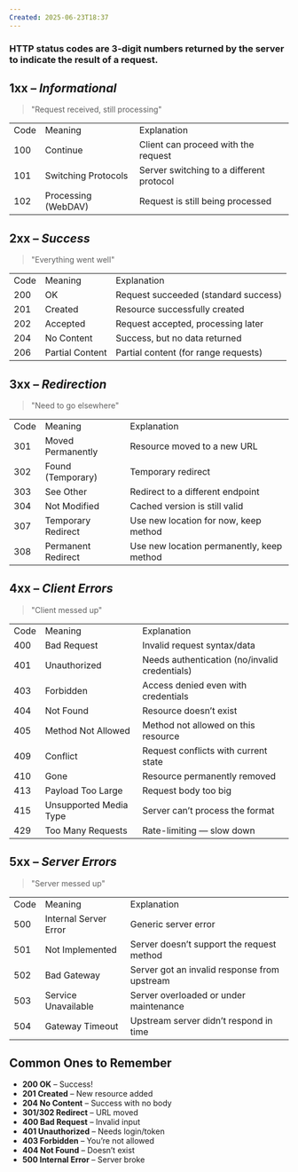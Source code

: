 ```yaml
---
Created: 2025-06-23T18:37
---
```

### HTTP status codes are 3-digit numbers returned by the server to indicate the result of a request.

  

## 1xx – _Informational_

> "Request received, still processing"

|   |   |   |
|---|---|---|
|Code|Meaning|Explanation|
|100|Continue|Client can proceed with the request|
|101|Switching Protocols|Server switching to a different protocol|
|102|Processing (WebDAV)|Request is still being processed|

  

## 2xx – _Success_

> "Everything went well"

|   |   |   |
|---|---|---|
|Code|Meaning|Explanation|
|200|OK|Request succeeded (standard success)|
|201|Created|Resource successfully created|
|202|Accepted|Request accepted, processing later|
|204|No Content|Success, but no data returned|
|206|Partial Content|Partial content (for range requests)|

  

## 3xx – _Redirection_

> "Need to go elsewhere"

|   |   |   |
|---|---|---|
|Code|Meaning|Explanation|
|301|Moved Permanently|Resource moved to a new URL|
|302|Found (Temporary)|Temporary redirect|
|303|See Other|Redirect to a different endpoint|
|304|Not Modified|Cached version is still valid|
|307|Temporary Redirect|Use new location for now, keep method|
|308|Permanent Redirect|Use new location permanently, keep method|

  

## 4xx – _Client Errors_

> "Client messed up"

|   |   |   |
|---|---|---|
|Code|Meaning|Explanation|
|400|Bad Request|Invalid request syntax/data|
|401|Unauthorized|Needs authentication (no/invalid credentials)|
|403|Forbidden|Access denied even with credentials|
|404|Not Found|Resource doesn’t exist|
|405|Method Not Allowed|Method not allowed on this resource|
|409|Conflict|Request conflicts with current state|
|410|Gone|Resource permanently removed|
|413|Payload Too Large|Request body too big|
|415|Unsupported Media Type|Server can’t process the format|
|429|Too Many Requests|Rate-limiting — slow down|

  

## 5xx – _Server Errors_

> "Server messed up"

|   |   |   |
|---|---|---|
|Code|Meaning|Explanation|
|500|Internal Server Error|Generic server error|
|501|Not Implemented|Server doesn’t support the request method|
|502|Bad Gateway|Server got an invalid response from upstream|
|503|Service Unavailable|Server overloaded or under maintenance|
|504|Gateway Timeout|Upstream server didn’t respond in time|

  

## Common Ones to Remember

- **200 OK** – Success!
- **201 Created** – New resource added
- **204 No Content** – Success with no body
- **301/302 Redirect** – URL moved
- **400 Bad Request** – Invalid input
- **401 Unauthorized** – Needs login/token
- **403 Forbidden** – You’re not allowed
- **404 Not Found** – Doesn’t exist
- **500 Internal Error** – Server broke